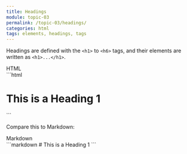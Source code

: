 ```yaml
---
title: Headings
module: topic-03
permalink: /topic-03/headings/
categories: html
tags: elements, headings, tags
---
```


<div class="divider-heading"></div>

Headings are defined with the `<h1>` to `<h6>` tags, and their elements are written as `<h1>...</h1>`.


<div id="code-heading">HTML</div>
```html
<h1>This is a Heading 1</h1>
```


Compare this to Markdown:


<div id="code-heading" style="margin-top: 0 !important;">Markdown</div>
```markdown
# This is a Heading 1
```
